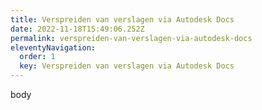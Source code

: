 ```yaml
---
title: Verspreiden van verslagen via Autodesk Docs
date: 2022-11-18T15:49:06.252Z
permalink: verspreiden-van-verslagen-via-autodesk-docs
eleventyNavigation:
  order: 1
  key: Verspreiden van verslagen via Autodesk Docs
---
```

b﻿ody